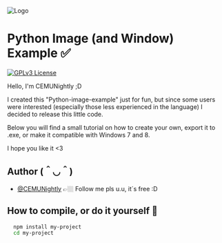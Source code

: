 
![Logo](https://i.ibb.co/hCcTM0z/Captura-de-pantalla-2023-04-23-042024.png)

# Python Image (and Window) Example ✅
[![GPLv3 License](https://img.shields.io/badge/License-GPL%20v3-yellow.svg)](https://opensource.org/licenses/)

Hello, I'm CEMUNightly ;D

I created this "Python-image-example" just for fun, but since some users were interested (especially those less experienced in the language) I decided to release this little code.

Below you will find a small tutorial on how to create your own, export it to .exe, or make it compatible with Windows 7 and 8.

I hope you like it <3

## Author (＾◡＾)

- [@CEMUNightly](https://www.github.com/CEMUNightly)
👉🏼 Follow me pls u.u, it´s free :D 


## How to compile, or do it yourself 🤔



```bash
  npm install my-project
  cd my-project
```
    
